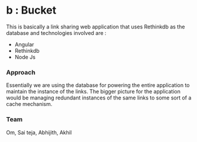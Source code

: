 b : Bucket
==========

This is basically a link sharing web application that uses Rethinkdb as the database and technologies involved are :

* Angular
* Rethinkdb
* Node Js

### Approach
Essentially we are using the database for powering the entire application to maintain the instance of the links. The bigger picture for the application would be managing redundant instances of the same links to some sort of a cache mechanism.

### Team
Om, Sai teja, Abhijith, Akhil


